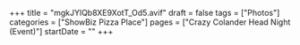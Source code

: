 +++
title = "mgkJYlQb8XE9XotT_Od5.avif"
draft = false
tags = ["Photos"]
categories = ["ShowBiz Pizza Place"]
pages = ["Crazy Colander Head Night (Event)"]
startDate = ""
+++

